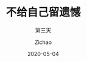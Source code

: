 ---
layout:     post
title:      不给自己留遗憾
subtitle:   第三天
date:       2020-05-04
author:     Zichao
header-img: img/ghostdoll.jpeg
catalog: true
tags:
    - leetcode
    - paper
---